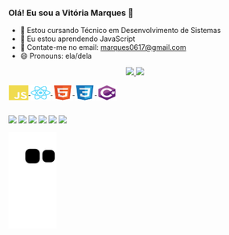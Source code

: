 ### Olá! Eu sou a Vitória Marques 👋

- 🔭 Estou cursando Técnico em Desenvolvimento de Sistemas
- 🌱 Eu estou aprendendo JavaScript
- 💬 Contate-me no email: marques0617@gmail.com
- 😄 Pronouns: ela/dela

<div align="center">
  <a href="https://github.com/vimarquesss">
  <img height="180em" src="https://github-readme-stats.vercel.app/api?username=vimarquesss&show_icons=true&theme=dracula&include_all_commits=true&count_private=true"/>
  <img height="180em" src="https://github-readme-stats.vercel.app/api/top-langs/?username=vimarquesss&layout=compact&langs_count=7&theme=dracula"/>
</div>
<div style="display: inline_block"><br>
  <img align="center" alt="Viih-Js" height="30" width="40" src="https://raw.githubusercontent.com/devicons/devicon/master/icons/javascript/javascript-plain.svg">
  <img align="center" alt="Viih-React" height="30" width="40" src="https://raw.githubusercontent.com/devicons/devicon/master/icons/react/react-original.svg">
  <img align="center" alt="Viih-HTML" height="30" width="40" src="https://raw.githubusercontent.com/devicons/devicon/master/icons/html5/html5-original.svg">
  <img align="center" alt="Viih-CSS" height="30" width="40" src="https://raw.githubusercontent.com/devicons/devicon/master/icons/css3/css3-original.svg">
  <img align="center" alt="Viih-Csharp" height="30" width="40" src="https://raw.githubusercontent.com/devicons/devicon/master/icons/csharp/csharp-original.svg">

  ##

<div> 
  <a href="https://www.facebook.com/6MARQUES/" target="_blank"><img src="https://img.shields.io/badge/Facebook-3B5998?style=for-the-badge&logo=facebook&logoColor=white" target="_blank"></a>
  <a href="https://www.instagram.com/vi.marquesss/" target="_blank"><img src="https://img.shields.io/badge/-Instagram-%23E4405F?style=for-the-badge&logo=instagram&logoColor=white" target="_blank"></a>
 	<a href="https://www.twitch.tv/vimarquesss" target="_blank"><img src="https://img.shields.io/badge/Twitch-9146FF?style=for-the-badge&logo=twitch&logoColor=white" target="_blank"></a>
 <a href="  " target="_blank"><img src="https://img.shields.io/badge/Discord-7289DA?style=for-the-badge&logo=discord&logoColor=white" target="_blank"></a> 
  <a href = "mailto:marques0617@gmail.com"><img src="https://img.shields.io/badge/-Gmail-%23333?style=for-the-badge&logo=gmail&logoColor=white" target="_blank"></a>
  <a href="https://www.linkedin.com/in/vit%C3%B3riamarques/" target="_blank"><img src="https://img.shields.io/badge/-LinkedIn-%230077B5?style=for-the-badge&logo=linkedin&logoColor=white" target="_blank"></a> 

 ![Snake animation](https://github.com/rafaballerini/rafaballerini/blob/output/github-contribution-grid-snake.svg)

</div>
